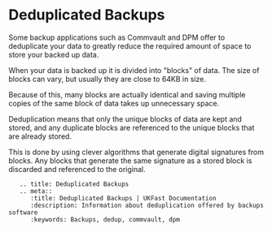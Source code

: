 # Deduplicated Backups
Some backup applications such as Commvault and DPM offer to deduplicate your data to greatly reduce the required amount of space to store your backed up data.

When your data is backed up it is divided into "blocks" of data. The size of blocks can vary, but usually they are close to 64KB in size.

Because of this, many blocks are actually identical and saving multiple copies of the same block of data takes up unnecessary space.

Deduplication means that only the unique blocks of data are kept and stored, and any duplicate blocks are referenced to the unique blocks that are already stored.

This is done by using clever algorithms that generate digital signatures from blocks. Any blocks that generate the same signature as a stored block is discarded and referenced to the original.

```eval_rst
   .. title: Deduplicated Backups
   .. meta::
      :title: Deduplicated Backups | UKFast Documentation
      :description: Information about deduplication offered by backups software
      :keywords: Backups, dedup, commvault, dpm
```
